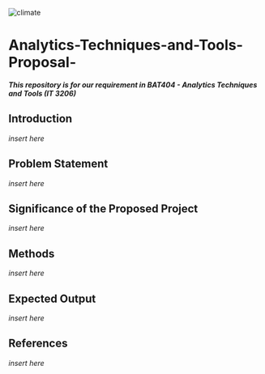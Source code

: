![climate](https://user-images.githubusercontent.com/102471784/160620297-4291ff12-cda3-4cbe-aecd-2a0c844edcb7.jpg)

# Analytics-Techniques-and-Tools-Proposal-
***This repository is for our requirement in BAT404 - Analytics Techniques and Tools (IT 3206)***

## Introduction
*insert here*

## Problem Statement
*insert here*

## Significance of the Proposed Project
*insert here*

## Methods
*insert here*
  
## Expected Output
*insert here*

## References
*insert here*
